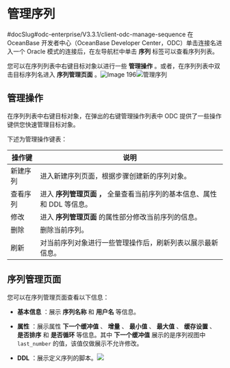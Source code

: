 管理序列 
=========================
#docSlug#odc-enterprise/V3.3.1/client-odc-manage-sequence
在 OceanBase 开发者中心（OceanBase Developer Center，ODC）单击连接名进入一个 Oracle 模式的连接后，在左导航栏中单击 **序列** 标签可以查看序列列表。

您可以在序列列表中右键目标对象以进行一些 **管理操作** 。或者，在序列列表中双击目标序列名进入 **序列管理页面** 。![Image 196](https://help-static-aliyun-doc.aliyuncs.com/assets/img/zh-CN/4490161361/p241380.png)![管理序列](https://help-static-aliyun-doc.aliyuncs.com/assets/img/zh-CN/3605094361/p342630.png)

管理操作 
-------------

在序列列表中右键目标对象，在弹出的右键管理操作列表中 ODC 提供了一些操作键供您快速管理目标对象。

下述为管理操作键表：


| 操作键  |                                    说明                                    |
|------|--------------------------------------------------------------------------|
| 新建序列 | 进入新建序列页面，根据步骤创建新的序列对象。                                                   |
| 查看序列 | 进入 **序列管理页面** **，** 全量查看当前序列的基本信息、属性和 DDL 等信息。 |
| 修改   | 进入 **序列管理页面** 的属性部分修改当前序列的信息。                  |
| 删除   | 删除当前序列。                                                                  |
| 刷新   | 对当前序列对象进行一些管理操作后，刷新列表以展示最新信息。                                            |



序列管理页面 
---------------

您可以在序列管理页面查看以下信息：

* **基本信息** ：展示 **序列名称** 和 **用户名** 等信息。

* **属性** ：展示属性 **下一个缓冲值** 、 **增量** 、 **最小值** 、 **最大值** 、 **缓存设置** 、 **是否排序** 和 **是否循环** 等信息。其中 **下一个缓冲值** 展示的是序列视图中 `last_number` 的值，该值仅做展示不允许修改。

* **DDL** ：展示定义序列的脚本。![](https://intranetproxy.alipay.com/skylark/lark/0/2020/png/273361/1603103898335-2fea3504-7b1f-4706-8860-13e919f5cf15.png)

  
  




